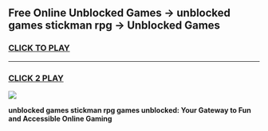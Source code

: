 
## Free Online Unblocked Games → unblocked games stickman rpg → Unblocked Games
<h3>
<a href="https://premium.freeplayer.one?title=unblocked_games_stickman_rpg&ref=21F">CLICK TO PLAY</a></h3>
<hr>

<h3>
<a href="https://premium.freeplayer.one?title=unblocked_games_stickman_rpg&ref=21F">CLICK 2 PLAY</a>
  
</h3>

<a href="https://premium.freeplayer.one?title=unblocked_games_stickman_rpg&ref=21F/"><img src="https://clearcache.store/games.png"></a>


**unblocked games stickman rpg games unblocked: Your Gateway to Fun and Accessible Online Gaming**
